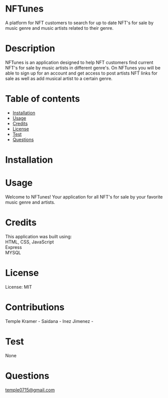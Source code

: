 # NFTunes
A platform for NFT customers to search for up to date NFT's for sale by music genre and music artists related to their genre. 

# Description

NFTunes is an application designed to help NFT customers find current NFT's for sale by music artists in different genre's. On NFTunes you will be able to sign up for an account and get access to post artists NFT links for sale as well as add musical artist to a certain genre. 


# Table of contents
* [Installation](#installation)
* [Usage](#usage)
* [Credits](#credits)
* [License](#license)
* [Test](#test)
* [Questions](#questions)

# Installation

# Usage

Welcome to NFTunes! Your application for all NFT's for sale by your favorite music genre and artists. 

# Credits
This application was built using: 
<br>HTML, CSS, JavaScript
<br>Express
<br>MYSQL

# License
License: MIT

# Contributions
Temple Kramer - 
Saidana -
Inez Jimenez -

# Test
None

# Questions
temple0715@gmail.com
